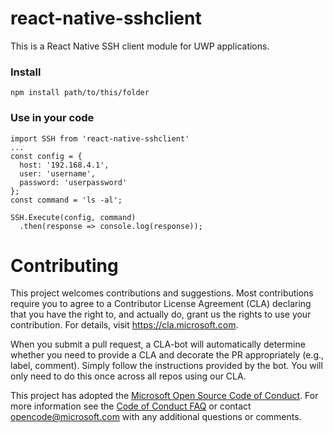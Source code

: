 # react-native-sshclient

This is a React Native SSH client module for UWP applications.

### Install

`npm install path/to/this/folder`

### Use in your code

```
import SSH from 'react-native-sshclient'
...
const config = {
  host: '192.168.4.1',
  user: 'username',
  password: 'userpassword'
};
const command = 'ls -al';

SSH.Execute(config, command)
  .then(response => console.log(response));
```

# Contributing

This project welcomes contributions and suggestions.  Most contributions require you to agree to a
Contributor License Agreement (CLA) declaring that you have the right to, and actually do, grant us
the rights to use your contribution. For details, visit https://cla.microsoft.com.

When you submit a pull request, a CLA-bot will automatically determine whether you need to provide
a CLA and decorate the PR appropriately (e.g., label, comment). Simply follow the instructions
provided by the bot. You will only need to do this once across all repos using our CLA.

This project has adopted the [Microsoft Open Source Code of Conduct](https://opensource.microsoft.com/codeofconduct/).
For more information see the [Code of Conduct FAQ](https://opensource.microsoft.com/codeofconduct/faq/) or
contact [opencode@microsoft.com](mailto:opencode@microsoft.com) with any additional questions or comments.
